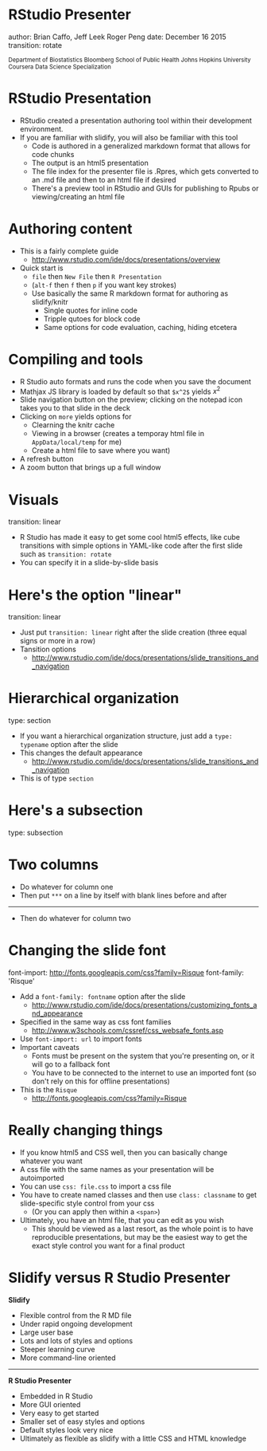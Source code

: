 RStudio Presenter
===
author: Brian Caffo, Jeff Leek Roger Peng
date: December 16 2015
transition: rotate

<small> 
Department of Biostatistics   
Bloomberg School of Public Health   
Johns Hopkins University   
Coursera Data Science Specialization
</small>


RStudio Presentation
===
- RStudio created a presentation authoring tool within their
development environment. 
- If you are familiar with slidify, you will also be familiar with this tool
    - Code is authored in a generalized markdown format that allows for code chunks
    - The output is an html5 presentation 
    - The file index for the presenter file is .Rpres, which gets converted to an .md file and then to an html file if desired
    - There's a preview tool in RStudio and GUIs for publishing to Rpubs or viewing/creating an html file

Authoring content
===
- This is a fairly complete guide
    - http://www.rstudio.com/ide/docs/presentations/overview
- Quick start is
    - `file` then `New File` then `R Presentation`
    - (`alt-f` then `f` then `p` if you want key strokes)
    - Use basically the same R markdown format for authoring as slidify/knitr
        - Single quotes for inline code
        - Tripple qutoes for block code
        - Same options for code evaluation, caching, hiding etcetera

Compiling and tools
===
- R Studio auto formats and runs the code when you save the document
- Mathjax JS library is loaded by default so that `$x^2$` yields $x^2$
- Slide navigation button on the preview; clicking on the notepad icon takes you to that slide in the deck
- Clicking on `more` yields options for
    - Clearning the knitr cache
    - Viewing in a browser (creates a temporay html file in `AppData/local/temp` for me)
    - Create a html file to save where you want)
- A refresh button 
- A zoom button that brings up a full window

Visuals
===
transition: linear

- R Studio has made it easy to get some cool html5 effects, like cube transitions
with simple options in YAML-like code after the first slide such as
`transition: rotate`
- You can specify it in a slide-by-slide basis

Here's the option "linear"
===
transition: linear

- Just put `transition: linear` right after the slide creation (three equal signs or more in a row)
- Tansition options 
    - http://www.rstudio.com/ide/docs/presentations/slide_transitions_and_navigation

Hierarchical organization
===
type: section
- If you want a hierarchical organization structure, just add a `type: typename` option after the slide
- This changes the default appearance
    - http://www.rstudio.com/ide/docs/presentations/slide_transitions_and_navigation
- This is of type `section`

Here's a subsection
===
type: subsection

Two columns
===
- Do whatever for column one
- Then put `***` on a line by itself with blank lines before and after

***

- Then do whatever for column two


Changing the slide font
==========================================================
font-import: http://fonts.googleapis.com/css?family=Risque
font-family: 'Risque'

- Add a `font-family: fontname` option after the slide
    - http://www.rstudio.com/ide/docs/presentations/customizing_fonts_and_appearance
- Specified in the same way as css font families
    - http://www.w3schools.com/cssref/css_websafe_fonts.asp
- Use `font-import: url` to import fonts
- Important caveats
    - Fonts must be present on the system that you're presenting on, or it will go to a fallback font
    - You have to be connected to the internet to use an imported font (so don't rely on this for offline presentations)
- This is the `Risque` 
    - http://fonts.googleapis.com/css?family=Risque
    
Really changing things 
===
- If you know html5 and CSS well, then you can basically change whatever you want
- A css file with the same names as your presentation will be autoimported 
- You can use `css: file.css` to import a css file 
- You have to create named classes and then use `class: classname` to get slide-specific style control from your css
    - (Or you can apply then within a `<span>`)
- Ultimately, you have an html file, that you can edit as you wish
    - This should be viewed as a last resort, as the whole point is to have reproducible presentations, but may be the easiest way to get the exact style control you want for a final product

Slidify versus R Studio Presenter
===
**Slidify**
- Flexible control from the R MD file
- Under rapid ongoing development
- Large user base
- Lots and lots of styles and options
- Steeper learning curve
- More command-line oriented

***
**R Studio Presenter**
- Embedded in R Studio
- More GUI oriented
- Very easy to get started
- Smaller set of easy styles and options
- Default styles look very nice
- Ultimately as flexible as slidify with a little CSS and HTML knowledge

